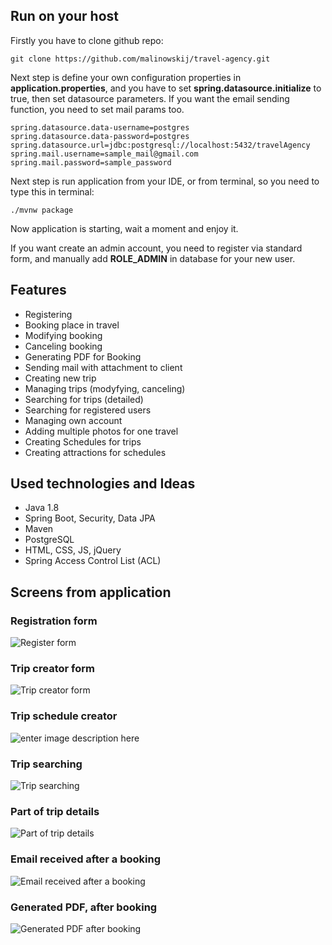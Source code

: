## Run on your host
Firstly you have to clone github repo: 

    git clone https://github.com/malinowskij/travel-agency.git
Next step is define your own configuration properties in **application.properties**, and you have to set **spring.datasource.initialize** to true, then set datasource parameters. If you want the email sending function, you need to set mail params too.

    spring.datasource.data-username=postgres
    spring.datasource.data-password=postgres
    spring.datasource.url=jdbc:postgresql://localhost:5432/travelAgency
    spring.mail.username=sample_mail@gmail.com  
    spring.mail.password=sample_password
Next step is run application from your IDE, or from terminal, so you need to type this in terminal:

    ./mvnw package
Now application is starting, wait a moment and enjoy it.

If you want create an admin account, you need to register via standard form, and manually add **ROLE_ADMIN** in database for your new user.

## Features
* Registering 
* Booking place in travel
* Modifying booking
* Canceling booking
* Generating PDF for Booking
* Sending mail with attachment to client
* Creating new trip
* Managing trips (modyfying, canceling)
* Searching for trips (detailed)
* Searching for registered users
* Managing own account
* Adding multiple photos for one travel
* Creating Schedules for trips
* Creating attractions for schedules

## Used technologies and Ideas 
* Java 1.8
* Spring Boot, Security, Data JPA
* Maven
* PostgreSQL
* HTML, CSS, JS, jQuery
* Spring Access Control List (ACL)
## Screens from application
### Registration form
![Register form](https://lh3.googleusercontent.com/xMvbrHFfogSRIPPXSf053zCeCkgQA7TLqmaBtP7kmu3uZLYE0TDLdy810YCZ-8YfrsZO6g209D2Zih21CHEGCBiEWvL0kcS1Gcv1bwqS3UKlg8CYTpKs__9CY2KTWrWocYdsXXcPdWLN7UqacbDWM37sIHJBd37N8WvU64_ocPGcYaix2m3b4Xt0bN5189NmXuJYY50tORjHeq4sJb5z63LeGfEg13ycBpvLLq2-DusMW5lR9r1HETXvqNR1mgHaFvmyAj94_4843bucKdH2gDtMhGMDkTyUz-UHcrfUPIKWPZqdXzMoEKmkVygEHK3EBmEqniYyhxrtww6PKV-lHng4ZPDoWeJLAKwcU5b7Px_SSv-QAjqLAhoEg0dfaZ1BvhhY3KyVzgCSCzr0SRzKWPdPjuSHVdjoN-J0rt1ZNw4MIda4WNTxWeCx9qvowoLVv7_yThQem3gbNbujJ2v3NR89Vfo9nT4Mgjxi5j9wtbKL5kktytdh3tO8I21lTYR3JczO8qwd61aP9O5vGa11cTL9ZfzqBO0_83MWnABhhQ4VhIvMehK2SJmhrNbnh7ghAy4Ogr4ertvQQH-LgMMUhnHyTXfHrMxoypi5-A=w1183-h637-no)

### Trip creator form
![Trip creator form](https://lh3.googleusercontent.com/oE6Xtqtkhr2YfclhNLR28hvwy4LeUFZlAjoucGqV9XgRGZ6eGwEpMuoCDo5nsVu5425SghiPGWrQtFw3nrrf2I6ROwVZJvrM6i42Ok0ZSo_U6-tKHwgUzBiGaO_aq2zH3eeg3oTq3r-gfmpziNGF5eBQmh7wVZh9qo0pmXTb70_tNWVLovFWRM_qu1C7bOSVzu8K3nkoJSLNuL9x6ungdxzvqt9VBVG6cMu96I-c8sRCbyCoNgK3ExfT2NzkPWizdiE7B9RdxnDwy7waD_jPbLkCgXjHokVnMIPFkbo5x46b1-Mb7i6pcSWO-KTYKN-6hygN4zg9cBlXiVYs4X1U7LogYyq08IRe1P6AmXtPu1aKsEOVmSmhZSI2J8te0UPqJ2oKBbNueWUuEqJY67T0ekjKN7xvV_hmfD6Sl487aA0vsMyX5bTpGOEpRAP9PolYbw-Wh-8wghh2MVHgtam2Q0NcHjfBte8If5RLnxjlCFVsDlYCdfB2aiZvVswSrTCYvw2Rzbyatl_lK-vJGdoG6dAXpIvhppSC-wFyqqXZkObNihDUGJtXirRv-iVvaDVtOxPpQfTAh6-ZyK4nkXq8I-P6NdPbhVw0FIc61Q=w1319-h628-no)

### Trip schedule creator
![enter image description here](https://lh3.googleusercontent.com/1EURSiOogoxH9ZVnjTiUljI0DFrSML7Y5paCOo-AG4f77x79APjEG9_5WAM0PxMbpWpuN7cla6rXs9c4Q8rtQGoG6HvC8Q6xT4BszoJZ5g6z9nqQXawCsS2LPfVo5wfK-zfErbMcRUjnj0iw4l-Zu_vve19YHDT5o4QZrmHRK2I6WHeUsv0nhIYy2MSn97eo0Q_NrgCI1PBm1Y9QqQ4V1TLPU9oN3ww9nuc-vrhJU1d21QvvhaAGGvLkuTdQok05s9Cq6NJnAjgZgB8MEFsL3FuG5nGnbEUu2C5Z9z5x3YxmTgPTdGPZwwpnot8JSusm9_yA745ofM9Wc5NtMFJE8197iP7vyVi4MK8gja_vVbh_yS5GyYnLgnuyrgkOAxyTQF2SSkdXWAk8b4NBWG93vmlXamKqEafKUbEQ4vi3kCC_5kg3w0uqR3frcWSMjqMHEjo5SPH2_3br-DDo-WBSpZ9cnCmR9syMZDEdcwujhchmhTO1mbetGD8TiGRPOcFTrOIL2U6BywfLXYm9kipY3D2loHL_hNR11HBVpl3rzi1BSADyn0TbgeFZi127HwmhBzO5dRPEUi287Dvg4KIC6CWyif8XPCwFiVi30g=w916-h586-no)

### Trip searching
![Trip searching](https://lh3.googleusercontent.com/XvO6S9KUOJY5KMmulcO-KU-5ixYfkFe3vbSf8zZ02Q1w_Cuarad5iz1d6MsSRXBF-AF6Xr-uBmKbsayvVyJWhcl-Y_JL1f1OTy8QKCZpHnRn0sREn0otDQGVjV0KHRB1Bc8-okdXesxOfPyHPxOAMrpAkqpKhllrwiqMjnOVP0DMG81Q4RTQVZGs7UUVzJHOFf4pMH6dlPy3d3vEfC_IN4ab9AxmyUamtZVKdATozmCDob-_rtpL1gIugyRadATTVWqfAjiC4110yAuOLttpuYXsIfjp8FEPSM9EKpPW6csrdVx7roVEti1QDWKA_Wa_3f9Lvng1qjsjcbqvL5ikhKcaC4rBxZ6A7XQIzkDGZ0HudWtf2BxbDk3F3Kd7aPhpSEIHx2_bmRlXrT6sn6QPQUnV9EjZ-biiCYoPGtE2e5eGBogYfkGg7g8RXPUxsvqqfXkj5-qKKQ9CQ4vXtp0xr4soJ51RUPR9fRxk3SQwu-_-bZ1qZHJah6zunjLMfcWRNjLHfoVxbnLbo55Kfhz-pI-VdocmT8l1xFjB2nXJkZHEfUFIBon58kvKoTM7Aa0ZDBzBeHKf-aUYT3seodiEhtScY1XkA_VbJBNaTQ=w1285-h553-no)

### Part of trip details
![Part of trip details](https://lh3.googleusercontent.com/ZJ8hJcDztswfBcSshLP2YFOvmdQDSEnAmWodQ91tLjtnoRMrYTv52Iwp1nyxHcJAzwb0R61zCunbKsVa7uyEmogrtHexVDCI9iQGAIhXsafjzTdbt7UC3Xdbd4AlTCRt1eX5NocvKn-MSVfHP6mjz3LiP25UcAKOnfmnM7b7DrUPqnZtKxqtcwOqVX87EiOJz4kcz__IhpJd2vKCVA5jis8buKbWWiBznSrdND5qebIThmd8ZR1lNrF4qRnZdnCsjX7SeBSydP3jTBeJtVTsxZUhduiZG_G4ON_4b8SixkyEOlKDZzigEKY3C29qG_Klras2FuPiQ7oq-BZs5D3QJyRJcC10BEwT-DNYMMPd7EopmNNF78r50fJ07H1aPEh2t4dC9lmCCcRjw5d2yqUa_4FyHU1VRoZuUxrkfbOFqUXuFnBHHelNY4s3V6idJYM2NEf2Qwakgbn6LojTuDdXzav-TjGeCOdQ_zQSxdw12OVsH5UGfM3XUVSGnLLbI7dTgnVzsjIef1bZ0S1tVsJN6f2A2zO6T90RQAjwb5NOjrkpA1RDFbI9wseqhcz8folM54i9KaSBsUNH4FZqvbNn9Zmjj7FsaepxZpEqmg=w625-h584-no)

### Email received after a booking
![Email received after a booking](https://lh3.googleusercontent.com/EQiLreyOogZ0KxoL-_5RjCZ2ZWzaeNPMZy8_3oEn2ci77naBLyBKWdmME0jkd3RTytRwgJ1g3wf4pTmnT9TNa2DJ8c70bbg-uHQsrXP97aSPEQjwOiUUQIOq1xtHSMoSnVGTi5XG-XWWgGC-fX_IsMlZP_sbEF49ej5RZL8Znk17f67f3bBHBWwfB3r2bxiVY4hjUbR5EZu88n4Aw-ldTm6vCZ4q_Qrq5bdCv_N3MZhSxLCztRzyYJvXIs_aGwB59hYuNF7MMqFLSg2ZdK1GVlfN1hYNjbzbDSGB4KR-RpqVjg9vaB6NmJMN9XfXG00EH-76GDES8D1NpZ1x0E3fnpsZ0Rl71dD63a_nb5vaQtSr5tFLI0x7EptihFlzOvGR3xROR-i6ICjTvl_S1Ricberqx4hFFkXH_M5o5hbGTKkFTPeaPcHqzm-W2gv_VnOE35UByIVIyhizDQ0fgarQvFtRR-0c-q_0jglQdeJlJJizyDuBWDp8jSOI4fUF_imLgHMjYW2Mljp5udHYaTdZgrQAIoePRYxheMXzfXBXVC7qGRrG4btCSLCwLabFoSXziNpqk9PsIWOGSeDDHk_VzHe_3q5oC_wnWXFsVQ=w1322-h533-no)

### Generated PDF, after booking
![Generated PDF after booking](https://lh3.googleusercontent.com/ploqY3M2kDoigfPvQTgJpp8kM13Y5f80vyF2cshLw7ycmoZgZiagqL3Xa2CDz9HU9b9o_erkNTPIRC2vHKiYd7fNWm9D_Ns-r_pHKKE4UdIR5Dsadd-MQMrs9kG671vQxV7kFOJsrC6E7KLlWyk3QMJKQirP09sA3RrX_FwJfUF6i3UcNSUH0iDW7lGhdydnpWZS6MFwCQ7XFluDZ8C3ZRgzfMVLCghyzTHMSMI7HHpGxnP-Ns34bMB1HFhzjiVXvUcNP4mcgub__r0DiS_Bqb_uCqtQayx_4mH-nlize-Ln-AchddBqKF1y_nG38gumGe2naA5oE9mKfECpUPNk4EPDPIYbX3LroMUQJV0u4XJLWsGWnC6WQDOhepFZ3wC-1HvKt0UI8klY2SnoS183RjUpSx4d2WuD7rW36HYlrbte_EqrjP3wkATERrfcr9znBgs2gTrpu16iIkyqnNMnEpS_45_5gQeZ4mVYPnmYZ_OqyF-1twtW245_bRXNqWAndomYg_fP6oUvU2NPXaaPUyF6-2uyLBV5bKryA4XynDbQRzVgxfizBBv3WGTWgXfT585qUJDILN_Kh4Mt0SRGFrkeg3jdyl6Iyp_k8w=w704-h454-no)
